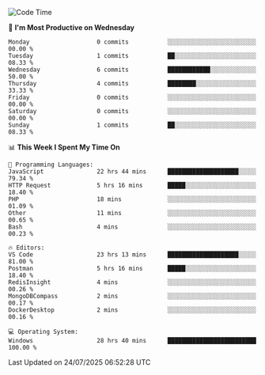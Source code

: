 <!--START_SECTION:waka-->
![Code Time](http://img.shields.io/badge/Code%20Time-5%2C373%20hrs%2032%20mins-blue)

📅 **I'm Most Productive on Wednesday** 

```text
Monday                   0 commits           ░░░░░░░░░░░░░░░░░░░░░░░░░   00.00 % 
Tuesday                  1 commits           ██░░░░░░░░░░░░░░░░░░░░░░░   08.33 % 
Wednesday                6 commits           ████████████░░░░░░░░░░░░░   50.00 % 
Thursday                 4 commits           ████████░░░░░░░░░░░░░░░░░   33.33 % 
Friday                   0 commits           ░░░░░░░░░░░░░░░░░░░░░░░░░   00.00 % 
Saturday                 0 commits           ░░░░░░░░░░░░░░░░░░░░░░░░░   00.00 % 
Sunday                   1 commits           ██░░░░░░░░░░░░░░░░░░░░░░░   08.33 % 
```


📊 **This Week I Spent My Time On** 

```text
💬 Programming Languages: 
JavaScript               22 hrs 44 mins      ████████████████████░░░░░   79.34 % 
HTTP Request             5 hrs 16 mins       █████░░░░░░░░░░░░░░░░░░░░   18.40 % 
PHP                      18 mins             ░░░░░░░░░░░░░░░░░░░░░░░░░   01.09 % 
Other                    11 mins             ░░░░░░░░░░░░░░░░░░░░░░░░░   00.65 % 
Bash                     4 mins              ░░░░░░░░░░░░░░░░░░░░░░░░░   00.23 % 

🔥 Editors: 
VS Code                  23 hrs 13 mins      ████████████████████░░░░░   81.00 % 
Postman                  5 hrs 16 mins       █████░░░░░░░░░░░░░░░░░░░░   18.40 % 
RedisInsight             4 mins              ░░░░░░░░░░░░░░░░░░░░░░░░░   00.26 % 
MongoDBCompass           2 mins              ░░░░░░░░░░░░░░░░░░░░░░░░░   00.17 % 
DockerDesktop            2 mins              ░░░░░░░░░░░░░░░░░░░░░░░░░   00.16 % 

💻 Operating System: 
Windows                  28 hrs 40 mins      █████████████████████████   100.00 % 
```


 Last Updated on 24/07/2025 06:52:28 UTC
<!--END_SECTION:waka-->
